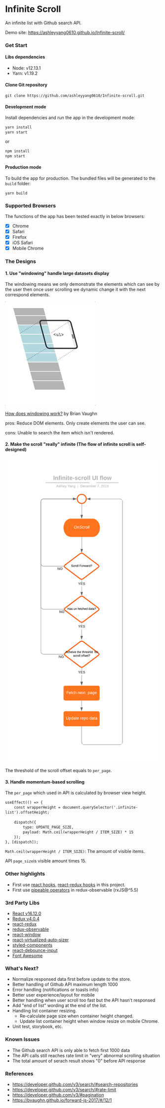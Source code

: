 # Infinite Scroll

An infinite list with Github search API.

Demo site: https://ashleyyang0610.github.io/Infinite-scroll/

### Get Start

#### Libs dependencies

-   Node: v12.13.1
-   Yarn: v1.19.2

#### Clone Git repository

```
git clone https://github.com/ashleyyang0610/Infinite-scroll.git
```

#### Development mode

Install dependencies and run the app in the development mode:

```
yarn install
yarn start
```

or

```
npm install
npm start
```

#### Production mode

To build the app for production. The bundled files will be generated to the `build` folder:

```
yarn build
```

### Supported Browsers

The functions of the app has been tested exactly in below browsers:

-   [x] Chrome
-   [x] Safari
-   [x] Firefox
-   [x] iOS Safari
-   [x] Mobile Chrome

### The Designs
#### 1. Use "windowing" handle large datasets display
The windowing means we only demonstrate the elements which can see by the user then once user scrolling we dynamic change it with the next correspond elements.

![](https://github.com/ashleyyang0610/Infinite-scroll/blob/master/assets/react-window.gif)

[How does windowing work?](https://bvaughn.github.io/forward-js-2017/#/12/1) by Brian Vaughn

pros: Reduce DOM elements. Only create elements the user can see.

cons: Unable to search the item which isn't rendered. 

#### 2. Make the scroll "really" infinite (The flow of infinite scroll is self-designed)
<img src="https://github.com/ashleyyang0610/Infinite-scroll/blob/master/assets/infinite_scroll_flow_v2.png" width="500">

The threshold of the scroll offset equals to `per_page`.

#### 3. Handle momentum-based scrolling
The `per_page` which used in API is calculated by browser view height. 
```
useEffect(() => {
    const wrapperHeight = document.querySelector('.infinite-list').offsetHeight;

    dispatch({
        type: UPDATE_PAGE_SIZE,
        payload: Math.ceil(wrapperHeight / ITEM_SIZE) * 15
    });
}, [dispatch]);
```

`Math.ceil(wrapperHeight / ITEM_SIZE)`: The amount of visible items.

API `page_size`is visible amount times 15.

### Other highlights

-   First use [react hooks](https://zh-hant.reactjs.org/docs/hooks-intro.html), [react-redux hooks](https://react-redux.js.org/next/api/hooks) in this project.
-   First use [pipeable operators](https://github.com/ReactiveX/rxjs/blob/master/docs_app/content/guide/v6/pipeable-operators.md) in redux-observable (rxJS@^5.5)


### 3rd Party Libs

-   [React v16.12.0](https://reactjs.org/)
-   [Redux v4.0.4](https://redux.js.org/)
-   [react-redux](https://react-redux.js.org/)
-   [redux-observable](https://redux-observable.js.org/)
-   [react-window](https://github.com/bvaughn/react-window)
-   [react-virtualized-auto-sizer](https://github.com/bvaughn/react-virtualized-auto-sizer)
-   [styled-components](https://www.styled-components.com/)
-   [react-debounce-input](https://www.npmjs.com/package/react-debounce-input)
-   [Font Awesome](https://fontawesome.com/)

### What's Next?

-   Normalize responsed data first before update to the store.
-   Better handling of Github API maximum length 1000
-   Error handling (notifications or toasts info)
-   Better user experience/layout for mobile
-   Better handling when user scroll too fast but the API hasn't responsed
-   Add "end of list" wording at the end of the list.
-   Handling list container resizing.
    -   Re-calculate page size when container height changed.
    -   Update list container height when window resize on mobile Chrome.
-   Unit test, storybook, etc.

### Known Issues

-   The Github search API is only able to fetch first 1000 data
-   The API calls still reaches rate limit in "very" abnormal scrolling situation
-   The total amount of serach result shows "0" before API response

### References

-   https://developer.github.com/v3/search/#search-repositories
-   https://developer.github.com/v3/search/#rate-limit
-   https://developer.github.com/v3/#pagination
-   https://bvaughn.github.io/forward-js-2017/#/12/1
